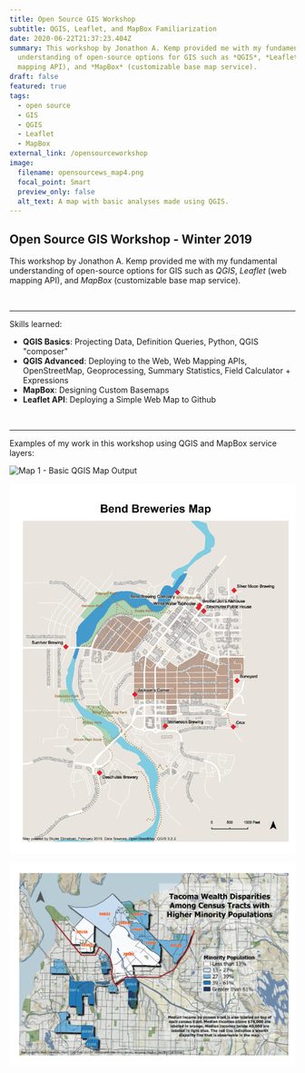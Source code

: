 ```yaml
---
title: Open Source GIS Workshop
subtitle: QGIS, Leaflet, and MapBox Familiarization
date: 2020-06-22T21:37:23.404Z
summary: This workshop by Jonathon A. Kemp provided me with my fundamental
  understanding of open-source options for GIS such as *QGIS*, *Leaflet* (web
  mapping API), and *MapBox* (customizable base map service).
draft: false
featured: true
tags:
  - open source
  - GIS
  - QGIS
  - Leaflet
  - MapBox
external_link: /opensourceworkshop
image:
  filename: opensourcews_map4.png
  focal_point: Smart
  preview_only: false
  alt_text: A map with basic analyses made using QGIS.
---
```

## **Open Source GIS Workshop - Winter 2019**

This workshop by Jonathon A. Kemp provided me with my fundamental understanding of open-source options for GIS such as *QGIS*, *Leaflet* (web mapping API), and *MapBox* (customizable base map service).

<br>

<hr>

Skills learned:

* **QGIS Basics**: Projecting Data, Definition Queries, Python, QGIS "composer"
* **QGIS Advanced**: Deploying to the Web, Web Mapping APIs, OpenStreetMap, Geoprocessing, Summary Statistics, Field Calculator + Expressions
* **MapBox**: Designing Custom Basemaps
* **Leaflet API**: Deploying a Simple Web Map to Github

<br>

<hr>

Examples of my work in this workshop using QGIS and MapBox service layers:

![Map 1 - Basic QGIS Map Output](opensourcews_map1.png "First QGIS Map")

![Map 2 - QGIS and Open Street Map](opensourcews_map2.png "Second QGIS Map")

![Map 4 - Cumulative Skills Map](opensourcews_map4.png "Final QGIS Map")